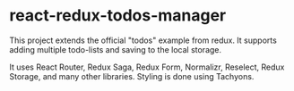 # react-redux-todos-manager

This project extends the official "todos" example from redux. It supports adding multiple todo-lists and saving to the local storage. 

It uses React Router, Redux Saga, Redux Form, Normalizr, Reselect, Redux Storage, and many other libraries. Styling is done using Tachyons.
